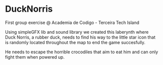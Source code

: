 # DuckNorris
First group exercise @ Academia de Codigo - Terceira Tech Island

Using simpleGFX lib and sound library we created this laberynth where Duck Norris, a rubber duck, needs to find his way to the little star icon that is randomly located throughout the map to end the game succesfully. 

He needs to escape the horrible crocodiles that aim to eat him and can only fight them when powered up. 
